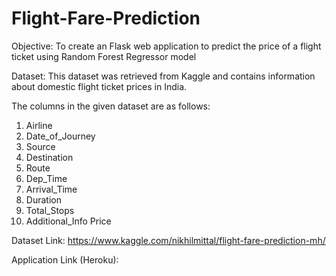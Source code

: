 # Flight-Fare-Prediction

Objective: To create an Flask web application to predict the price of a flight ticket using Random Forest Regressor model

Dataset: This dataset was retrieved from Kaggle and contains information about domestic flight ticket prices in India.

The columns in the given dataset are as follows:

1. Airline
2. Date_of_Journey
3. Source
4. Destination
5. Route
6. Dep_Time
7. Arrival_Time
8. Duration
9. Total_Stops
10. Additional_Info	Price

Dataset Link: https://www.kaggle.com/nikhilmittal/flight-fare-prediction-mh/

Application Link (Heroku): 
